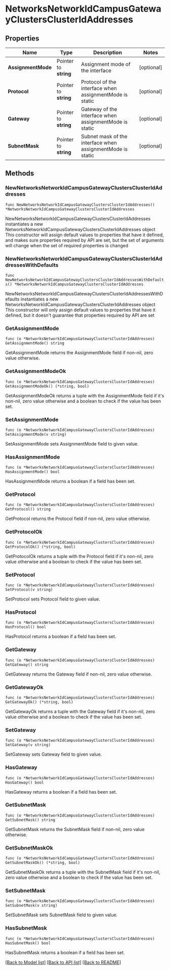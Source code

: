 # NetworksNetworkIdCampusGatewayClustersClusterIdAddresses

## Properties

Name | Type | Description | Notes
------------ | ------------- | ------------- | -------------
**AssignmentMode** | Pointer to **string** | Assignment mode of the interface | [optional] 
**Protocol** | Pointer to **string** | Protocol of the interface when assignmentMode is static | [optional] 
**Gateway** | Pointer to **string** | Gateway of the interface when assignmentMode is static | [optional] 
**SubnetMask** | Pointer to **string** | Subnet mask of the interface when assignmentMode is static | [optional] 

## Methods

### NewNetworksNetworkIdCampusGatewayClustersClusterIdAddresses

`func NewNetworksNetworkIdCampusGatewayClustersClusterIdAddresses() *NetworksNetworkIdCampusGatewayClustersClusterIdAddresses`

NewNetworksNetworkIdCampusGatewayClustersClusterIdAddresses instantiates a new NetworksNetworkIdCampusGatewayClustersClusterIdAddresses object
This constructor will assign default values to properties that have it defined,
and makes sure properties required by API are set, but the set of arguments
will change when the set of required properties is changed

### NewNetworksNetworkIdCampusGatewayClustersClusterIdAddressesWithDefaults

`func NewNetworksNetworkIdCampusGatewayClustersClusterIdAddressesWithDefaults() *NetworksNetworkIdCampusGatewayClustersClusterIdAddresses`

NewNetworksNetworkIdCampusGatewayClustersClusterIdAddressesWithDefaults instantiates a new NetworksNetworkIdCampusGatewayClustersClusterIdAddresses object
This constructor will only assign default values to properties that have it defined,
but it doesn't guarantee that properties required by API are set

### GetAssignmentMode

`func (o *NetworksNetworkIdCampusGatewayClustersClusterIdAddresses) GetAssignmentMode() string`

GetAssignmentMode returns the AssignmentMode field if non-nil, zero value otherwise.

### GetAssignmentModeOk

`func (o *NetworksNetworkIdCampusGatewayClustersClusterIdAddresses) GetAssignmentModeOk() (*string, bool)`

GetAssignmentModeOk returns a tuple with the AssignmentMode field if it's non-nil, zero value otherwise
and a boolean to check if the value has been set.

### SetAssignmentMode

`func (o *NetworksNetworkIdCampusGatewayClustersClusterIdAddresses) SetAssignmentMode(v string)`

SetAssignmentMode sets AssignmentMode field to given value.

### HasAssignmentMode

`func (o *NetworksNetworkIdCampusGatewayClustersClusterIdAddresses) HasAssignmentMode() bool`

HasAssignmentMode returns a boolean if a field has been set.

### GetProtocol

`func (o *NetworksNetworkIdCampusGatewayClustersClusterIdAddresses) GetProtocol() string`

GetProtocol returns the Protocol field if non-nil, zero value otherwise.

### GetProtocolOk

`func (o *NetworksNetworkIdCampusGatewayClustersClusterIdAddresses) GetProtocolOk() (*string, bool)`

GetProtocolOk returns a tuple with the Protocol field if it's non-nil, zero value otherwise
and a boolean to check if the value has been set.

### SetProtocol

`func (o *NetworksNetworkIdCampusGatewayClustersClusterIdAddresses) SetProtocol(v string)`

SetProtocol sets Protocol field to given value.

### HasProtocol

`func (o *NetworksNetworkIdCampusGatewayClustersClusterIdAddresses) HasProtocol() bool`

HasProtocol returns a boolean if a field has been set.

### GetGateway

`func (o *NetworksNetworkIdCampusGatewayClustersClusterIdAddresses) GetGateway() string`

GetGateway returns the Gateway field if non-nil, zero value otherwise.

### GetGatewayOk

`func (o *NetworksNetworkIdCampusGatewayClustersClusterIdAddresses) GetGatewayOk() (*string, bool)`

GetGatewayOk returns a tuple with the Gateway field if it's non-nil, zero value otherwise
and a boolean to check if the value has been set.

### SetGateway

`func (o *NetworksNetworkIdCampusGatewayClustersClusterIdAddresses) SetGateway(v string)`

SetGateway sets Gateway field to given value.

### HasGateway

`func (o *NetworksNetworkIdCampusGatewayClustersClusterIdAddresses) HasGateway() bool`

HasGateway returns a boolean if a field has been set.

### GetSubnetMask

`func (o *NetworksNetworkIdCampusGatewayClustersClusterIdAddresses) GetSubnetMask() string`

GetSubnetMask returns the SubnetMask field if non-nil, zero value otherwise.

### GetSubnetMaskOk

`func (o *NetworksNetworkIdCampusGatewayClustersClusterIdAddresses) GetSubnetMaskOk() (*string, bool)`

GetSubnetMaskOk returns a tuple with the SubnetMask field if it's non-nil, zero value otherwise
and a boolean to check if the value has been set.

### SetSubnetMask

`func (o *NetworksNetworkIdCampusGatewayClustersClusterIdAddresses) SetSubnetMask(v string)`

SetSubnetMask sets SubnetMask field to given value.

### HasSubnetMask

`func (o *NetworksNetworkIdCampusGatewayClustersClusterIdAddresses) HasSubnetMask() bool`

HasSubnetMask returns a boolean if a field has been set.


[[Back to Model list]](../README.md#documentation-for-models) [[Back to API list]](../README.md#documentation-for-api-endpoints) [[Back to README]](../README.md)



